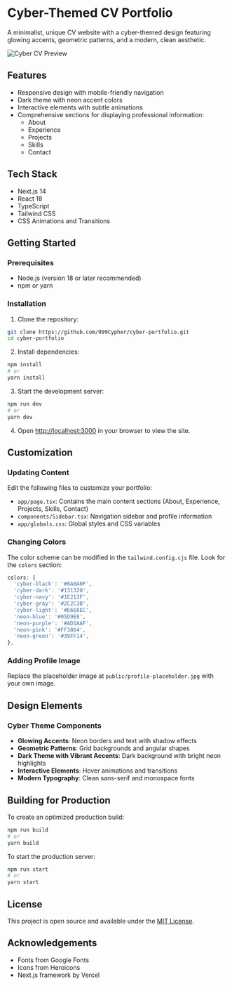 # Cyber-Themed CV Portfolio

A minimalist, unique CV website with a cyber-themed design featuring glowing accents, geometric patterns, and a modern, clean aesthetic.

![Cyber CV Preview](https://placehold.co/600x400/05D9E8/1E213F?text=Cyber+CV+Portfolio&font=montserrat)

## Features

- Responsive design with mobile-friendly navigation
- Dark theme with neon accent colors
- Interactive elements with subtle animations
- Comprehensive sections for displaying professional information:
  - About
  - Experience
  - Projects
  - Skills
  - Contact

## Tech Stack

- Next.js 14
- React 18
- TypeScript
- Tailwind CSS
- CSS Animations and Transitions

## Getting Started

### Prerequisites

- Node.js (version 18 or later recommended)
- npm or yarn

### Installation

1. Clone the repository:
```bash
git clone https://github.com/999Cypher/cyber-portfolio.git
cd cyber-portfolio
```

2. Install dependencies:
```bash
npm install
# or
yarn install
```

3. Start the development server:
```bash
npm run dev
# or
yarn dev
```

4. Open [http://localhost:3000](http://localhost:3000) in your browser to view the site.

## Customization

### Updating Content

Edit the following files to customize your portfolio:

- `app/page.tsx`: Contains the main content sections (About, Experience, Projects, Skills, Contact)
- `components/Sidebar.tsx`: Navigation sidebar and profile information
- `app/globals.css`: Global styles and CSS variables

### Changing Colors

The color scheme can be modified in the `tailwind.config.cjs` file. Look for the `colors` section:

```js
colors: {
  'cyber-black': '#0A0A0F',
  'cyber-dark': '#131320',
  'cyber-navy': '#1E213F',
  'cyber-gray': '#2C2C3B',
  'cyber-light': '#E6E6EC',
  'neon-blue': '#05D9E8',
  'neon-purple': '#AD1AAF',
  'neon-pink': '#FF3864',
  'neon-green': '#39FF14',
},
```

### Adding Profile Image

Replace the placeholder image at `public/profile-placeholder.jpg` with your own image.

## Design Elements

### Cyber Theme Components

- **Glowing Accents**: Neon borders and text with shadow effects
- **Geometric Patterns**: Grid backgrounds and angular shapes
- **Dark Theme with Vibrant Accents**: Dark background with bright neon highlights
- **Interactive Elements**: Hover animations and transitions
- **Modern Typography**: Clean sans-serif and monospace fonts

## Building for Production

To create an optimized production build:

```bash
npm run build
# or
yarn build
```

To start the production server:

```bash
npm run start
# or
yarn start
```

## License

This project is open source and available under the [MIT License](LICENSE).

## Acknowledgements

- Fonts from Google Fonts
- Icons from Heroicons
- Next.js framework by Vercel
